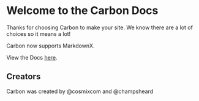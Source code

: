 # Welcome to the Carbon Docs

Thanks for choosing Carbon to make your site. We know there are a lot of choices so it means a lot!

Carbon now supports MarkdownX.

View the Docs [here](./Development).

## Creators

Carbon was created by @cosmixcom and @champsheard
